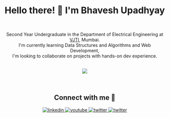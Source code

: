 <div align = "center">
<h1>Hello there! 👋 I'm Bhavesh Upadhyay</h1>
</div>
<br>
<p align="center">
Second Year Undergraduate in the Department of Electrical Engineering at <a href ="https://vjti.ac.in" target="blank">VJTI</a>, Mumbai.<br>I'm currently learning Data Structures and Algorithms and Web Development,<br>I'm looking to collaborate on projects with hands-on dev experience.
</p>
<br>
<div align = "center">
<img align= "center" src="https://github-readme-stats.vercel.app/api?username=brupadhyay&count_private=true&show_icons=true&include_all_commits=true&title_color=7A7ADB&icon_color=2234AE&bg_color=#b4b4b4&icon_color=2234AE">
<div align="center">
</br>
</br>
<h2> Connect with me 🤝</h2>
<a href="https://www.linkedin.com/in/bhavesh-upadhyay-486785217/" target="_blank">
<img src=https://img.shields.io/badge/linkedin-%231E77B5.svg?&style=for-the-badge&logo=linkedin&logoColor=white alt=linkedin style="margin-bottom: 5px;" />
</a>
<a href="https://youtube.com/brueducare" target="_blank">
<img src=https://img.shields.io/badge/YouTube-FF0000?style=for-the-badge&logo=youtube&logoColor=white alt=youtube style="margin-bottom: 5px;" />
</a>
<a href="mailto:bh8692080@gmail.com" target="_blank">
<img src=https://img.shields.io/badge/bh8692080@gmail.com-D14836?style=for-the-badge&logo=gmail&logoColor=white alt=twitter style="margin-bottom: 5px;" />
</a>
<a href="https://twitter.com/Bhavesh70655283" target="_blank">
<img src=https://img.shields.io/badge/twitter-%2300acee.svg?&style=for-the-badge&logo=twitter&logoColor=white alt=twitter style="margin-bottom: 5px;" />
</a>





